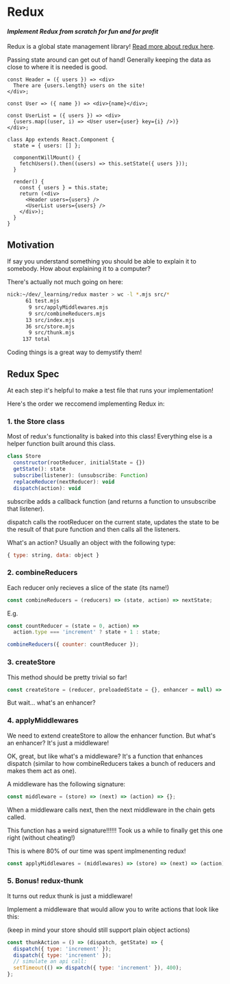 # Redux

#### _Implement Redux from scratch for fun and for profit_

Redux is a global state management library! [Read more about redux here](https://redux.js.org/introduction/getting-started).

Passing state around can get out of hand!
Generally keeping the data as close to where it is needed is good.

```javacsript
const Header = ({ users }) => <div>
  There are {users.length} users on the site!
</div>;

const User => ({ name }) => <div>{name}</div>;

const UserList = ({ users }) => <div>
  {users.map((user, i) => <User user={user} key={i} />)}
</div>;

class App extends React.Component {
  state = { users: [] };

  componentWillMount() {
    fetchUsers().then((users) => this.setState({ users }));
  }

  render() {
	const { users } = this.state;
	return (<div>
	  <Header users={users} />
	  <UserList users={users} />
	</div>);
  }
}
```

## Motivation

If say you understand something you should be able to explain it to somebody.
How about explaining it to a computer?

There's actually not much going on here:

```bash
nick:~/dev/_learning/redux master > wc -l *.mjs src/*
      61 test.mjs
       9 src/applyMiddlewares.mjs
       9 src/combineReducers.mjs
      13 src/index.mjs
      36 src/store.mjs
       9 src/thunk.mjs
     137 total
```

Coding things is a great way to demystify them!

## Redux Spec

At each step it's helpful to make a test file that runs your implementation!

Here's the order we reccomend implementing Redux in:

### 1. the Store class

Most of redux's functionality is baked into this class! Everything else is
a helper function built around this class.

```javascript
class Store
  constructor(rootReducer, initialState = {})
  getState(): state
  subscribe(listener): (unsubscribe: Function)
  replaceReducer(nextReducer): void
  dispatch(action): void
```

subscribe adds a callback function (and returns a function to unsubscribe that listener).

dispatch calls the rootReducer on the current state, updates the state to be the
result of that pure function and then calls all the listeners.

What's an action? Usually an object with the following type:

```javascript
{ type: string, data: object }
```

### 2. combineReducers

Each reducer only recieves a slice of the state (its name!)

```javascript
const combineReducers = (reducers) => (state, action) => nextState;
```

E.g.

```javascript
const countReducer = (state = 0, action) =>
  action.type === 'increment' ? state + 1 : state;

combineReducers({ counter: countReducer });
```

### 3. createStore

This method should be pretty trivial so far!

```javascript
const createStore = (reducer, preloadedState = {}, enhancer = null) => instanceof Store;
```

But wait... what's an enhancer?

### 4. applyMiddlewares

We need to extend createStore to allow the enhancer function. But what's an
enhancer? It's just a middleware!

OK, great, but like what's a middleware? It's a function that enhances dispatch (similar to how
combineReducers takes a bunch of reducers and makes them act as one).

A middleware has the following signature:

```javascript
const middleware = (store) => (next) => (action) => {};
```

When a middleware calls next, then the next middleware in the chain gets called.

This function has a weird signature!!!!!! Took us a while to finally get
this one right (without cheating!)

This is where 80% of our time was spent implmenenting redux!

```javascript
const applyMiddlewares = (middlewares) => (store) => (next) => (action) => {};
```

### 5. Bonus! redux-thunk

It turns out redux thunk is just a middleware!

Implement a middleware that would allow you to write actions that look like
this:

(keep in mind your store should still support plain object actions)

```javascript
const thunkAction = () => (dispatch, getState) => {
  dispatch({ type: 'increment' });
  dispatch({ type: 'increment' });
  // simulate an api call:
  setTimeout(() => dispatch({ type: 'increment' }), 400);
};
```
